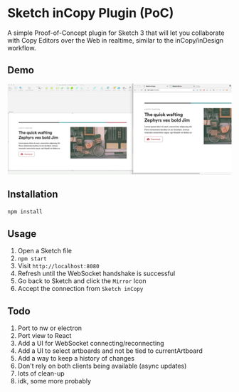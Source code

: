 # Sketch inCopy Plugin (PoC)
A simple Proof-of-Concept plugin for Sketch 3 that will let you collaborate with Copy Editors over the Web in realtime, similar to the inCopy/inDesign workflow.

## Demo
![Image of Sketch inCopy Plugin PoC Demo](media/demo.gif)

## Installation
`npm install`

## Usage
1. Open a Sketch file
2. `npm start`
3. Visit `http://localhost:8080`
4. Refresh until the WebSocket handshake is successful
5. Go back to Sketch and click the `Mirror` Icon
6. Accept the connection from `Sketch inCopy`

## Todo
1. Port to nw or electron
2. Port view to React
3. Add a UI for WebSocket connecting/reconnecting
4. Add a UI to select artboards and not be tied to currentArtboard
5. Add a way to keep a history of changes
6. Don't rely on both clients being available (async updates)
7. lots of clean-up
8. idk, some more probably
